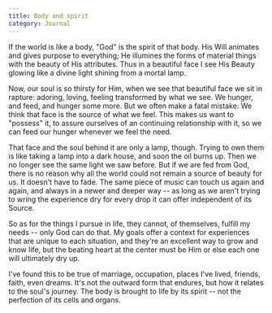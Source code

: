 ```yaml
---
title: Body and spirit
category: Journal
---
```


If the world is like a body, "God" is the spirit of that body.  His Will
animates and gives purpose to everything; He illumines the forms of
material things with the beauty of His attributes.  Thus in a beautiful
face I see His Beauty glowing like a divine light shining from a mortal
lamp.

Now, our soul is so thirsty for Him, when we see that beautiful face we
sit in rapture: adoring, loving, feeling transformed by what we see.  We
hunger, and feed, and hunger some more.  But we often make a fatal
mistake: We think that face is the source of what we feel.  This makes
us want to "possess" it, to assure ourselves of an continuing
relationship with it, so we can feed our hunger whenever we feel the
need.

That face and the soul behind it are only a lamp, though.  Trying to own
them is like taking a lamp into a dark house, and soon the oil burns up.
Then we no longer see the same light we saw before.  But if we are fed
from God, there is no reason why all the world could not remain a source
of beauty for us.  It doesn't have to fade.  The same piece of music can
touch us again and again, and always in a newer and deeper way -- as
long as we aren't trying to wring the experience dry for every drop it
can offer independent of its Source.

So as for the things I pursue in life, they cannot, of themselves,
fulfill my needs -- only God can do that.  My goals offer a context for
experiences that are unique to each situation, and they're an excellent
way to grow and know life, but the beating heart at the center must be
Him or else each one will ultimately dry up.

I've found this to be true of marriage, occupation, places I've lived,
friends, faith, even dreams.  It's not the outward form that endures,
but how it relates to the soul's journey.  The body is brought to life
by its spirit -- not the perfection of its cells and organs.


